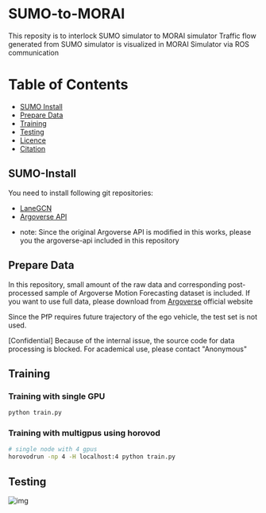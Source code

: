 # SUMO-to-MORAI

This reposity is to interlock SUMO simulator to MORAI simulator
Traffic flow generated from SUMO simulator is visualized in MORAI Simulator via ROS communication


Table of Contents
=================
  * [SUMO Install](#SUMO-install)
  * [Prepare Data](#Prepare-Data)
  * [Training](#Training)
  * [Testing](#testing)
  * [Licence](#licence)
  * [Citation](#citation)



## SUMO-Install
You need to install following git repositories:
- [LaneGCN](https://github.com/uber-research/LaneGCN#install-dependancy)
- [Argoverse API](https://github.com/argoai/argoverse-api#installation)

* note: Since the original Argoverse API is modified in this works, please you the argoverse-api included in this repository

## Prepare Data
In this repository, small amount of the raw data and corresponding post-processed sample of Argoverse Motion Forecasting dataset is included.
If you want to use full data, please download from [Argoverse](https://www.argoverse.org/tasks.html#forecasting-link) official website

Since the PfP requires future trajectory of the ego vehicle, the test set is not used.

[Confidential] Because of the internal issue, the source code for data processing is blocked.
For academical use, please contact "Anonymous"

## Training
### Training with single GPU
```sh
python train.py
```

### Training with multigpus using horovod
```sh
# single node with 4 gpus
horovodrun -np 4 -H localhost:4 python train.py
```

## Testing

![img](misc/fig4.png)


